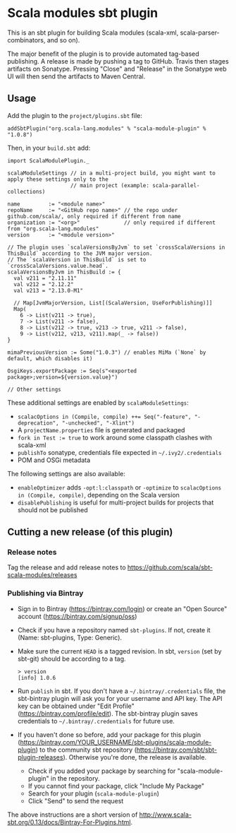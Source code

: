 # Scala modules sbt plugin

This is an sbt plugin for building Scala modules (scala-xml,
scala-parser-combinators, and so on).

The major benefit of the plugin is to provide automated tag-based
publishing.  A release is made by pushing a tag to GitHub.  Travis
then stages artifacts on Sonatype.  Pressing "Close" and "Release" in
the Sonatype web UI will then send the artifacts to Maven Central.

## Usage

Add the plugin to the `project/plugins.sbt` file:

```
addSbtPlugin("org.scala-lang.modules" % "scala-module-plugin" % "1.0.8")
```

Then, in your `build.sbt` add:

```
import ScalaModulePlugin._

scalaModuleSettings // in a multi-project build, you might want to apply these settings only to the
                    // main project (example: scala-parallel-collections)

name         := "<module name>"
repoName     := "<GitHub repo name>" // the repo under github.com/scala/, only required if different from name
organization := "<org>"              // only required if different from "org.scala-lang.modules"
version      := "<module version>"

// The plugin uses `scalaVersionsByJvm` to set `crossScalaVersions in ThisBuild` according to the JVM major version.
// The `scalaVersion in ThisBuild` is set to `crossScalaVersions.value.head`.
scalaVersionsByJvm in ThisBuild := {
  val v211 = "2.11.11"
  val v212 = "2.12.2"
  val v213 = "2.13.0-M1"

  // Map[JvmMajorVersion, List[(ScalaVersion, UseForPublishing)]]
  Map(
    6 -> List(v211 -> true),
    7 -> List(v211 -> false),
    8 -> List(v212 -> true, v213 -> true, v211 -> false),
    9 -> List(v212, v213, v211).map(_ -> false))
}

mimaPreviousVersion := Some("1.0.3") // enables MiMa (`None` by default, which disables it)

OsgiKeys.exportPackage := Seq(s"<exported package>;version=${version.value}")

// Other settings
```

These additional settings are enabled by `scalaModuleSettings`:
  - `scalacOptions in (Compile, compile) ++= Seq("-feature", "-deprecation", "-unchecked", "-Xlint")`
  - A `projectName.properties` file is generated and packaged
  - `fork in Test := true` to work around some classpath clashes with scala-xml
  - `publishTo` sonatype, credentials file expected in `~/.ivy2/.credentials`
  - POM and OSGi metadata

The following settings are also available:
  - `enableOptimizer` adds `-opt:l:classpath` or `-optimize` to `scalacOptions in (Compile, compile)`,
    depending on the Scala version
  - `disablePublishing` is useful for multi-project builds for projects that should not be published

## Cutting a new release (of this plugin)

### Release notes

Tag the release and add release notes to https://github.com/scala/sbt-scala-modules/releases

### Publishing via Bintray

- Sign in to Bintray (https://bintray.com/login) or create an "Open Source" account (https://bintray.com/signup/oss)
- Check if you have a repository named `sbt-plugins`. If not, create it (Name: sbt-plugins, Type: Generic).
- Make sure the current `HEAD` is a tagged revision. In sbt, `version` (set by sbt-git) should be according to a tag.

      > version
      [info] 1.0.6

- Run `publish` in sbt. If you don't have a `~/.bintray/.credentials` file, the sbt-bintray plugin will ask you for your
  username and API key. The API key can be obtained under "Edit Profile" (https://bintray.com/profile/edit). The sbt-bintray
  plugin saves credentials to `~/.bintray/.credentials` for future use.
- If you haven't done so before, add your package for this plugin (https://bintray.com/YOUR_USERNAME/sbt-plugins/scala-module-plugin)
  to the community sbt repository (https://bintray.com/sbt/sbt-plugin-releases). Otherwise you're done, the release is available.
  - Check if you added your package by searching for "scala-module-plugin" in the repository.
  - If you cannot find your package, click "Include My Package"
  - Search for your plugin (`scala-module-plugin`)
  - Click "Send" to send the request

The above instructions are a short version of http://www.scala-sbt.org/0.13/docs/Bintray-For-Plugins.html.
